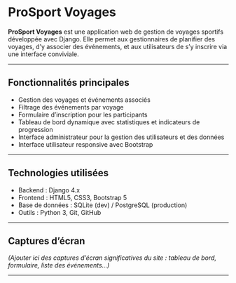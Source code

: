 # ProSport Voyages

**ProSport Voyages** est une application web de gestion de voyages sportifs développée avec Django. Elle permet aux gestionnaires de planifier des voyages, d’y associer des événements, et aux utilisateurs de s’y inscrire via une interface conviviale.

---

## Fonctionnalités principales

- Gestion des voyages et événements associés
- Filtrage des événements par voyage
- Formulaire d’inscription pour les participants
- Tableau de bord dynamique avec statistiques et indicateurs de progression
- Interface administrateur pour la gestion des utilisateurs et des données
- Interface utilisateur responsive avec Bootstrap

---

## Technologies utilisées

- Backend : Django 4.x
- Frontend : HTML5, CSS3, Bootstrap 5
- Base de données : SQLite (dev) / PostgreSQL (production)
- Outils : Python 3, Git, GitHub

---

## Captures d’écran

*(Ajouter ici des captures d’écran significatives du site : tableau de bord, formulaire, liste des événements...)*

---
